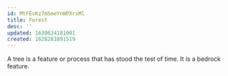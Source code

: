 ```yaml
---
id: MtFEvKz7mSmeYnWPXrsMl
title: Forest
desc: ''
updated: 1630624181001
created: 1628281891519
---
```


A tree is a feature or process that has stood the test of time. It is a bedrock feature. 
